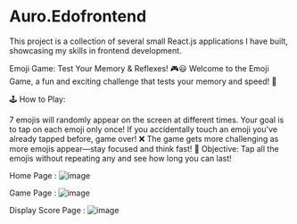 # Auro.Edofrontend
This project is a collection of several small React.js applications I have built, showcasing my skills in frontend development.


Emoji Game: Test Your Memory & Reflexes! 🎮😃
Welcome to the Emoji Game, a fun and exciting challenge that tests your memory and speed! 🚀

🕹️ How to Play:

7 emojis will randomly appear on the screen at different times.
Your goal is to tap on each emoji only once!
If you accidentally touch an emoji you've already tapped before, game over! ❌
The game gets more challenging as more emojis appear—stay focused and think fast!
🎯 Objective:
Tap all the emojis without repeating any and see how long you can last!

Home Page : 
![image](https://github.com/user-attachments/assets/7faacd90-b703-4b54-b2b4-0cfd3b7d4c24)

Game Page : 
![image](https://github.com/user-attachments/assets/b6269f84-5516-4b9c-93a5-31af5d2be4d1)


Display Score Page :
![image](https://github.com/user-attachments/assets/8d0b2385-a54b-40d9-825b-5e4f7f9bf10b)

